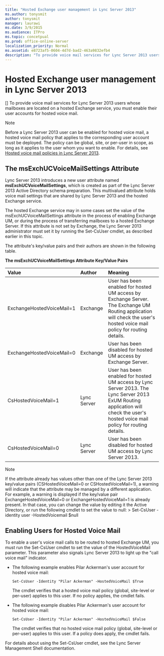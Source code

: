 ```yaml
---
title: "Hosted Exchange user management in Lync Server 2013"
ms.author: tonysmit
author: tonysmit
manager: laurawi
ms.date: 3/9/2015
ms.audience: ITPro
ms.topic: concetpual
ms.prod: office-online-server
localization_priority: Normal
ms.assetid: e8723af5-0604-4d7d-bad2-463a9832efb4
description: "To provide voice mail services for Lync Server 2013 users whose mailboxes are located on a hosted Exchange service, you must enable their user accounts for hosted voice mail."
---
```


# Hosted Exchange user management in Lync Server 2013
[]
To provide voice mail services for Lync Server 2013 users whose mailboxes are located on a hosted Exchange service, you must enable their user accounts for hosted voice mail.
  
> [!NOTE]
> Before a Lync Server 2013 user can be enabled for hosted voice mail, a hosted voice mail policy that applies to the corresponding user account must be deployed. The policy can be global, site, or per-user in scope, as long as it applies to the user whom you want to enable. For details, see [Hosted voice mail policies in Lync Server 2013](hosted-voice-mail-policies.md). 
  
## The msExchUCVoiceMailSettings Attribute

Lync Server 2013 introduces a new user attribute named **msExchUCVoiceMailSettings**, which is created as part of the Lync Server 2013 Active Directory schema preparation. This multivalued attribute holds voice mail settings that are shared by Lync Server 2013 and the hosted Exchange service.
  
The hosted Exchange service may in some cases set the value of the msExchUCVoiceMailSettings attribute in the process of enabling Exchange UM, or during the process of transferring mailboxes to a hosted Exchange Server. If this attribute is not set by Exchange, the Lync Server 2013 administrator must set it by running the Set-CsUser cmdlet, as described earlier in this topic.
  
The attribute's key/value pairs and their authors are shown in the following table.
  
**The msExchUCVoiceMailSettings Attribute Key/Value Pairs**

|**Value**|**Author**|**Meaning**|
|:-----|:-----|:-----|
|ExchangeHostedVoiceMail=1  <br/> |Exchange  <br/> |User has been enabled for hosted UM access by Exchange Server. The Exchange UM Routing application will check the user's hosted voice mail policy for routing details.  <br/> |
|ExchangeHostedVoiceMail=0  <br/> |Exchange  <br/> |User has been disabled for hosted UM access by Exchange Server.  <br/> |
|CsHostedVoiceMail=1  <br/> |Lync Server  <br/> |User has been enabled for hosted UM access by Lync Server 2013. The Lync Server 2013 ExUM Routing application will check the user's hosted voice mail policy for routing details.  <br/> |
|CsHostedVoiceMail=0  <br/> |Lync Server  <br/> |User has been disabled for hosted UM access by Lync Server 2013.  <br/> |
   
> [!NOTE]
> If the attribute already has values other than one of the Lync Server 2013 key/value pairs (CSHostedVoiceMail=0 or CSHostedVoiceMail=1), a warning will indicate that the attribute may be managed by a different application. For example, a warning is displayed if the key/value pair ExchangeHostedVoiceMail=0 or ExchangeHostedVoiceMail=1 is already present. In that case, you can change the value by editing it the Active Directory, or run the following cmdlet to set the value to null: > Set-CsUser -identity user -HostedVoicemail $null 
  
## Enabling Users for Hosted Voice Mail

To enable a user's voice mail calls to be routed to hosted Exchange UM, you must run the Set-CsUser cmdlet to set the value of the HostedVoiceMail parameter. This parameter also signals Lync Server 2013 to light up the "call voice mail" indicator. 
  
- The following example enables Pilar Ackerman's user account for hosted voice mail:
    
  ```
  Set-CsUser -Identity "Pilar Ackerman" -HostedVoiceMail $True
  ```

    The cmdlet verifies that a hosted voice mail policy (global, site-level or per-user) applies to this user. If no policy applies, the cmdlet fails.
    
- The following example disables Pilar Ackerman's user account for hosted voice mail:
    
  ```
  Set-CsUser -Identity "Pilar Ackerman" -HostedVoiceMail $False
  ```

    The cmdlet verifies that no hosted voice mail policy (global, site-level or per-user) applies to this user. If a policy does apply, the cmdlet fails.
    
For details about using the Set-CsUser cmdlet, see the Lync Server Management Shell documentation.
  

